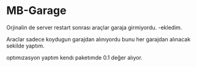 # MB-Garage

Orjinalin de server restart sonrası araçlar garaja girmiyordu. -ekledim.

Araclar sadece koydugun garajdan alınıyordu bunu her garajdan alınacak sekilde yaptım.

optımızasyon yaptım kendı paketımde 0.1 değer alıyor.
